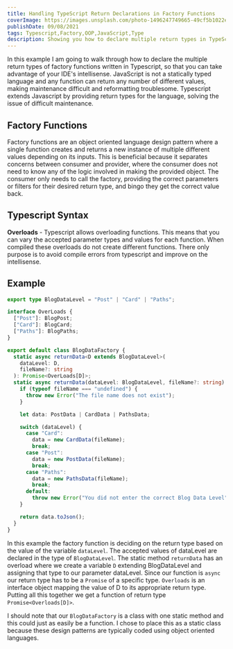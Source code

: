 ```yaml
---
title: Handling TypeScript Return Declarations in Factory Functions
coverImage: https://images.unsplash.com/photo-1496247749665-49cf5b1022e9?ixid=MnwxMjA3fDB8MHxwaG90by1wYWdlfHx8fGVufDB8fHx8&ixlib=rb-1.2.1&auto=format&fit=crop&w=1053&q=80
publishDate: 09/08/2021
tags: Typescript,Factory,OOP,JavaScript,Type
description: Showing you how to declare multiple return types in TypeScript from a single function.
---
```


In this example I am going to walk through how to declare the multiple return types of factory functions written in Typescript, so that you can take advantage of your IDE's intellisense. JavaScript is not a statically typed language and any function can return any number of different values, making maintenance difficult and reformatting troublesome. Typescript extends Javascript by providing return types for the language, solving the issue of difficult maintenance.

## Factory Functions

Factory functions are an object oriented language design pattern where a single function creates and returns a new instance of multiple different values depending on its inputs. This is beneficial because it separates concerns between consumer and provider, where the consumer does not need to know any of the logic involved in making the provided object. The consumer only needs to call the factory, providing the correct parameters or filters for their desired return type, and bingo they get the correct value back.

## Typescript Syntax

**Overloads** - Typescript allows overloading functions. This means that you can vary the accepted parameter types and values for each function. When compiled these overloads do not create different functions. There only purpose is to avoid compile errors from typescript and improve on the intellisense.

## Example

```typescript
export type BlogDataLevel = "Post" | "Card" | "Paths";

interface OverLoads {
  ["Post"]: BlogPost;
  ["Card"]: BlogCard;
  ["Paths"]: BlogPaths;
}

export default class BlogDataFactory {
  static async returnData<D extends BlogDataLevel>(
    dataLevel: D,
    fileName?: string
  ): Promise<OverLoads[D]>;
  static async returnData(dataLevel: BlogDataLevel, fileName?: string) {
    if (typeof fileName === "undefined") {
      throw new Error("The file name does not exist");
    }

    let data: PostData | CardData | PathsData;

    switch (dataLevel) {
      case "Card":
        data = new CardData(fileName);
        break;
      case "Post":
        data = new PostData(fileName);
        break;
      case "Paths":
        data = new PathsData(fileName);
        break;
      default:
        throw new Error("You did not enter the correct Blog Data Level");
    }

    return data.toJson();
  }
}
```

In this example the factory function is deciding on the return type based on the value of the variable `dataLevel`. The accepted values of dataLevel are declared in the type of `BlogDataLevel`. The static method `returnData` has an overload where we create a variable `D` extending BlogDataLevel and assigning that type to our parameter dataLevel. Since our function is `async` our return type has to be a `Promise` of a specific type. `Overloads` is an interface object mapping the value of D to its appropriate return type. Putting all this together we get a function of return type `Promise<Overloads[D]>`.

I should note that our `BlogDataFactory` is a class with one static method and this could just as easily be a function. I chose to place this as a static class because these design patterns are typically coded using object oriented languages.
